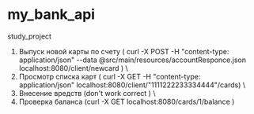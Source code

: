 # my_bank_api
study_project

1) Выпуск новой карты по счету ( curl -X POST -H "content-type: application/json" --data @src/main/resources/accountResponce.json localhost:8080/client/newcard ) \
2) Проcмотр списка карт ( curl -X GET -H "content-type: application/json" localhost:8080/client/"1111222233334444"/cards) \
3) Внесение вредств (don't work correct ) \
4) Проверка баланса (curl -X GET localhost:8080/cards/1/balance )
